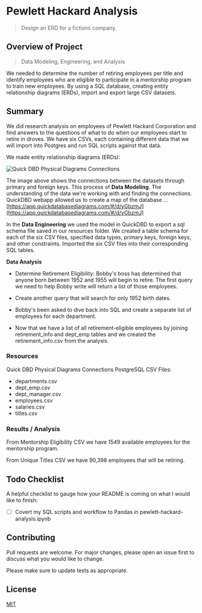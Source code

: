 # Pewlett Hackard Analysis

> Design an ERD for a fictions company.

## Overview of Project

> Data Modeling, Engineering, and Analysis

We needed to determine the number of retiring employees per title and identify employees who are eligible to participate in a mentorship program to train new employees. By using a SQL database, creating entity relationship diagrams (ERDs), import and export large CSV datasets.

## Summary

We did research analysis on employees of Pewlett Hackard Corporation and find answers to the questions of what to do when our employees start to retire in droves. We have six CSVs, each containing different data that we will import into Postgres and run SQL scripts against that data.

We made entity relationship diagrams (ERDs):

![Quick DBD Physical Diagrams Connections]("./resources/quickDBDCheatSheet.png")

The image above shows the connections between the datasets through primary and foreign keys. This process of **Data Modeling**. The understanding of the data we're working with and finding the connections. QuickDBD webapp allowed us to create a map of the database ... [https://app.quickdatabasediagrams.com/#/d/yGbzmJ](https://app.quickdatabasediagrams.com/#/d/yGbzmJ)

In the **Data Engineering** we used the model in QuickDBD to export a sql schema file saved in our resources folder. We created a table schema for each of the six CSV files, specified data types, primary keys, foreign keys, and other constraints. Imported the six CSV files into their corresponding SQL tables.

**Data Analysis**

- Determine Retirement Eligibility: Bobby's boss has determined that anyone born between 1952 and 1955 will begin to retire. The first query we need to help Bobby write will return a list of those employees.

- Create another query that will search for only 1952 birth dates.

- Bobby's been asked to dive back into SQL and create a separate list of employees for each department.

- Now that we have a list of all retirement-eligible employees by joining retirement_info and dept_emp tables and we created the retirement_info.csv from the analysis.

### Resources

Quick DBD Physical Diagrams Connections
PostgreSQL
CSV Files:

- departments.csv
- dept_emp.csv
- dept_manager.csv
- employees.csv
- salaries.csv
- titles.csv

### Results / Analysis

From Mentorship Eligibility CSV we have 1549 available employees for the mentorship program.

From Unique Titles CSV we have 90,398 employees that will be retiring.

## Todo Checklist

A helpful checklist to gauge how your README is coming on what I would like to finish:

- [ ] Covert my SQL scripts and workflow to Pandas in pewlett-hackard-analysis.ipynb

## Contributing

Pull requests are welcome. For major changes, please open an issue first to discuss what you would like to change.

Please make sure to update tests as appropriate.

## License

[MIT](https://choosealicense.com/licenses/mit/)
